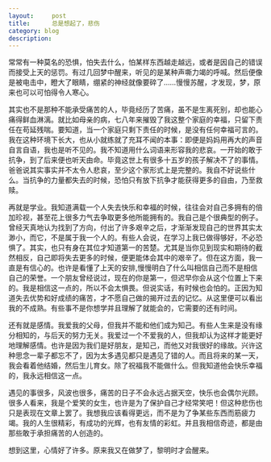 ```yaml
---
layout:     post
title:      总是想起了，悲伤
category: blog
description: 
---
```




常常有一种莫名的恐惧，怕失去什么，怕某样东西越走越远，或者是因自己的错误而接受上天的惩罚。有过几回梦中醒来，听见的是某种声嘶力竭的呼喊。然后便像是被电击中，瞪大了眼睛，绷紧的神经就像要碎了……慢慢苏醒，才发现，梦，原来也可以可怕得令人寒心。


其实也不是那种不能承受痛苦的人，毕竟经历了苦痛，虽不是生离死别，却也能心痛得鲜血淋漓。就比如母亲的病，七八年来摧毁了我这整个家庭的幸福，只留下责任在苟延残喘。要知道，当一个家庭只剩下责任的时候，是没有任何幸福可言的。我在这种环境下长大，也从小就练就了充耳不闻的本事：即便是妈妈用再大的声音自言自语，我也是听不见的。我不知道用什么词语来形容我的悲哀。一开始的敢于抗争，到了后来便也听天由命。毕竟这世上有很多十五岁的孩子解决不了的事情。爸爸说其实事实并不太令人悲哀，至少这个家形式上是完整的。我自不好说些什么。当抗争的力量都失去的时候，恐怕只有放下抗争才能获得更多的自由，乃至救赎。

再就是学业。我知道满载一个人失去快乐和幸福的时候，往往会对自己多拥有的倍加珍视，甚至花上很多力气去争取更多他所能拥有的。我自己是个很典型的例子。曾经天真地认为找到了方向，付出了许多艰辛之后，才渐渐发现自己的世界其实太渺小，而它，不是属于我一个人的。有些人会说，在学习上我已做得够好，不必恐惧了。其实，也只有身在其位才知道第一的苦楚。尤其是当你见到现实和期待的截然相反，自己即将失去更多的时候，便更能体会其中的艰辛了。但在这方面，我一直是有信心的。也许是看懂了上天的安排,慢慢明白了什么叫相信自己而不是相信自己的荣誉。一个朋友曾经说过，现在的你是第一，但迟早你会从这个位置上下来的。我是相信这一点的，所以不会太惧畏。但说实话，有时候也会怕的。正因为知道失去优势和好成绩的痛苦，才不愿自己做的揭开过去的记忆。从这里便可以看出我的不成熟。有些事不是你想学并且理解了就能会的，它需要的还有时间。

还有就是感情。我爱我的父母，但我并不能和他们成为知己。有些人生来是没有缘分相知的，与后天的努力无关。我爱过一个不爱我的人，但我却认为这样才能更好地理解感情。也许是因为我们是好朋友，是知己，而他又对我很好的缘故。兴许这种思念一辈子都忘不了，因为太多遇见都只是遇见了错的人。而且将来的某一天，我会看着他结婚，然后生儿育女。除了祝福我不能做什么。但我知道他会快乐幸福的，我永远相信这一点。

遇见的事很多，风波也很多，痛苦的日子不会永远占据天空，快乐也会偶尔光顾。很多人看来，我是个爱笑的女生，也许是为了保护自己才经常笑吧！但这种悲伤也只是表现在文章上罢了。我想我应该看得更远，而不是为了争某些东西而筋疲力竭。我的人生很精彩，有成功的光辉，也有友情的彩虹。并且我相信奇迹，都是由那些敢于承担痛苦的人创造的。

想到这里，心情好了许多。原来我又在做梦了，黎明时才会醒来。

